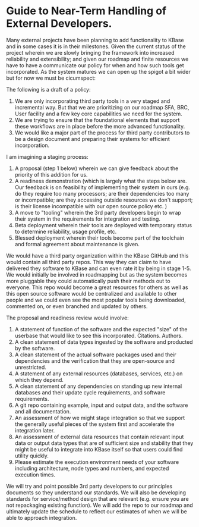 # Guide to Near-Term Handling of External Developers. 

Many external projects have been planning to add functionality to KBase and in some cases it is in their milestones.
Given the current status of the project wherein we are slowly bringing the framework into increased reliability and extensibility;  and given our roadmap and finite resources we have to have a communicate our policy for when and how such tools get incorporated. 
As the system matures we can open up the spigot a bit wider but for now we must be cicumspect:


The following is a draft of a policy:

1. We are only incorporating third party tools in a very staged and incremental way. But that we are prioritizing on our roadmap SFA, BRC, User facility and a few key core capabilities we need for the system.
2.  We are trying to ensure that the foundational elements that support these workflows are in place before the more advanced functionality.
3.  We would like a major part of the process for third party contributors to be a design document and preparing their systems for efficient incorporation.

I am imagining a staging process: 

1. A proposal (step 1 below) wherein we can give feedback about the priority of this addition for us. 
2. A readiness demonstration (which is largely what the steps below are. Our feedback is on feasibility of implementing their system in ours (e.g. do they require too many processors; are their dependencies too many or incompatible; are they accessing outside resources we don't support; is their license incompatible with our open source policy etc. )
3. A move to "tooling" wherein the 3rd party developers begin to wrap their system in the requirements for integration and testing. 
4. Beta deployment wherein their tools are deployed with temporary status to determine reliability, usage profile, etc. 
5. Blessed deployment wherein their tools become part of the toolchain and formal agreement about maintenance is given. 

We would have a third party organization within the KBase GitHub and this would contain all third party repos. This way they can claim to have delivered they software to KBase  and can even rate it by being in stage 1-5. We would initially be involved in roadmapping but as the system becomes more pluggable they could automatically push their methods out to everyone. This repo would become a great resources for others as well as this open source software would be centralized and available to other people and we could even see the most popular tools being downloaded, commented on, or even branched and updated by others. 



The proposal and readiness review would involve: 

1. A statement of function of the software and the expected "size" of the userbase that would like to see this incorporated. Citations. Authors. 
2. A clean statement of data types ingested by the software and producted by the software. 
3. A clean statement of the actual software packages used and their dependencies and the verification that they are open-source and unrestricted. 
4. A statement of any external resources (databases, services, etc.) on which they depend. 
5. A clean statement of any dependencies on standing up new internal databases and their update cycle requirements, and software requirements. 
6. A git repo containing example, input and output data, and the software and all documentation. 
7. An assessment of how we might stage integration so that we support the generally useful pieces of the system first and accelerate the integration later. 
8. An assessment of external data resources that contain relevant input data or output data types that are of sufficient size and stability that they might be useful to integrate into KBase itself so that users could find utility quickly. 
9. Please estimate the execution environment needs of your software including architecture, node types and numbers, and expected execution times.

We will try and point possible 3rd party developers to our principles documents so they understand our standards. 
We will also be developing standards for service/method design that are relevant (e.g. ensure you are not repackaging existing function).
We will add the repo to our roadmap and ultimately update the schedule to reflect our estimates of when we will be able to approach integration.
